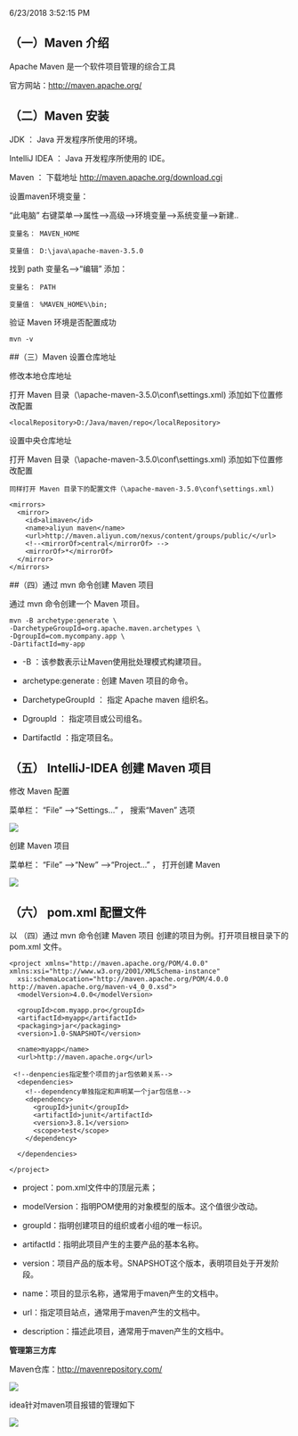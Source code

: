6/23/2018 3:52:15 PM 

## （一）Maven 介绍 

Apache Maven 是一个软件项目管理的综合工具

官方网站：http://maven.apache.org/

## （二）Maven 安装

JDK ： Java 开发程序所使用的环境。

IntelliJ IDEA ： Java 开发程序所使用的 IDE。

Maven ： 下载地址 http://maven.apache.org/download.cgi

设置maven环境变量：

“此电脑” 右键菜单—>属性—>高级—>环境变量—>系统变量—>新建..

    变量名： MAVEN_HOME

    变量值： D:\java\apache-maven-3.5.0

找到 path 变量名—>“编辑” 添加：

    变量名： PATH

    变量值： %MAVEN_HOME%\bin;

验证 Maven 环境是否配置成功

    mvn -v

##（三）Maven 设置仓库地址

修改本地仓库地址

打开 Maven 目录（\apache-maven-3.5.0\conf\settings.xml) 添加如下位置修改配置
    
    <localRepository>D:/Java/maven/repo</localRepository>

设置中央仓库地址

打开 Maven 目录（\apache-maven-3.5.0\conf\settings.xml) 添加如下位置修改配置

    同样打开 Maven 目录下的配置文件（\apache-maven-3.5.0\conf\settings.xml) 
    
    <mirrors>
      <mirror>
        <id>alimaven</id>
        <name>aliyun maven</name>
        <url>http://maven.aliyun.com/nexus/content/groups/public/</url>
        <!--<mirrorOf>central</mirrorOf> -->
        <mirrorOf>*</mirrorOf>
      </mirror>
    </mirrors>

##（四）通过 mvn 命令创建 Maven 项目

通过 mvn 命令创建一个 Maven 项目。

    mvn -B archetype:generate \
    -DarchetypeGroupId=org.apache.maven.archetypes \
    -DgroupId=com.mycompany.app \
    -DartifactId=my-app

*  -B ：该参数表示让Maven使用批处理模式构建项目。

* archetype:generate : 创建 Maven 项目的命令。

* DarchetypeGroupId ： 指定 Apache maven 组织名。

* DgroupId ： 指定项目或公司组名。

* DartifactId ：指定项目名。

## （五） IntelliJ-IDEA 创建 Maven 项目

修改 Maven 配置

菜单栏： “File” —>“Settings…” ， 搜索“Maven” 选项

![](https://i.imgur.com/2U8wCEU.png)

创建 Maven 项目

菜单栏： “File” —>“New” —>“Project…” ， 打开创建 Maven 

![](https://i.imgur.com/NfIRTcL.png)

## （六） pom.xml 配置文件

以 （四）通过 mvn 命令创建 Maven 项目 创建的项目为例。打开项目根目录下的 pom.xml 文件。

	<project xmlns="http://maven.apache.org/POM/4.0.0" 
	xmlns:xsi="http://www.w3.org/2001/XMLSchema-instance"
	  xsi:schemaLocation="http://maven.apache.org/POM/4.0.0 
	http://maven.apache.org/maven-v4_0_0.xsd">
	  <modelVersion>4.0.0</modelVersion>
	
	  <groupId>com.myapp.pro</groupId>
	  <artifactId>myapp</artifactId>
	  <packaging>jar</packaging>
	  <version>1.0-SNAPSHOT</version>
	
	  <name>myapp</name>
	  <url>http://maven.apache.org</url>
	
	 <!--denpencies指定整个项目的jar包依赖关系-->
	  <dependencies>
		<!--dependency单独指定和声明某一个jar包信息-->
	    <dependency>
	      <groupId>junit</groupId>
	      <artifactId>junit</artifactId>
	      <version>3.8.1</version>
	      <scope>test</scope>
	    </dependency>
	
	  </dependencies>
	
	</project>

* project：pom.xml文件中的顶层元素； 

* modelVersion：指明POM使用的对象模型的版本。这个值很少改动。

* groupId：指明创建项目的组织或者小组的唯一标识。 

* artifactId：指明此项目产生的主要产品的基本名称。

* version：项目产品的版本号。SNAPSHOT这个版本，表明项目处于开发阶段。 

* name：项目的显示名称，通常用于maven产生的文档中。 

* url：指定项目站点，通常用于maven产生的文档中。 

* description：描述此项目，通常用于maven产生的文档中。

**管理第三方库**

Maven仓库：http://mavenrepository.com/

![](https://i.imgur.com/ZRg80Dm.png)

idea针对maven项目报错的管理如下

![](https://i.imgur.com/TPEWKyG.png)
